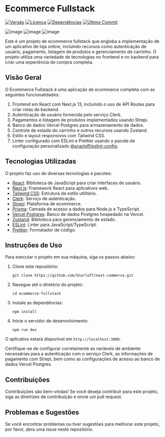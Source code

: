 # Ecommerce Fullstack

[![Versão](https://img.shields.io/badge/vers%C3%A3o-1.0.0-brightgreen)](link-para-a-versao)
[![Licença](https://img.shields.io/badge/licen%C3%A7a-MIT-blue)](link-para-a-licenca)
[![Dependências](https://img.shields.io/badge/depend%C3%AAncias-11-yellow)](link-para-as-dependencias)
[![Último Commit](https://img.shields.io/badge/%C3%BAltimo%20commit-outubro%202023-orange)](https://github.com/Snarloff/next-commerce/commit/7b9bcb922e6b8e96780f21ad8f222ac054f89b22)

![image](https://github.com/Snarloff/next-commerce/assets/46792575/6e052996-45ed-441b-ae59-c626c91267cb)
![image](https://github.com/Snarloff/next-commerce/assets/46792575/791fca21-bc1a-4209-8b28-8e63385405eb)
![image](https://github.com/Snarloff/next-commerce/assets/46792575/9fce8c3b-3f89-4f78-8016-3f48c13448a2)

Este é um projeto de ecommerce fullstack que engloba a implementação de um aplicativo de loja online, incluindo recursos como autenticação de usuário, pagamento, listagem de produtos e gerenciamento de carrinho. O projeto utiliza uma variedade de tecnologias no frontend e no backend para criar uma experiência de compra completa.

## Visão Geral

O Ecommerce Fullstack é uma aplicação de ecommerce completa com as seguintes funcionalidades:

1. Frontend em React com Next.js 13, incluindo o uso de API Routes para criar rotas de backend.
2. Autenticação de usuário fornecida pelo serviço Clerk.
3. Pagamentos e listagem de produtos implementados usando Strepi.
4. Banco de dados Vercel Postgres para armazenamento de dados.
5. Controle de estado do carrinho e outros recursos usando Zustand.
6. Estilo e layout responsivos com Tailwind CSS.
7. Linter configurado com ESLint e Prettier usando o pacote de configuração personalizado [@snarloff/eslint-config](https://www.npmjs.com/package/@snarloff/eslint-config).

## Tecnologias Utilizadas

O projeto faz uso de diversas tecnologias e pacotes:

- [React](https://reactjs.org/): Biblioteca de JavaScript para criar interfaces de usuário.
- [Next.js](https://nextjs.org/): Framework React para aplicativos web.
- [Tailwind CSS](https://tailwindcss.com/): Estrutura de estilo utilitário.
- [Clerk](https://docs.clerk.dev/): Serviço de autenticação.
- [Strepi](https://strelapi.com/): Plataforma de ecommerce.
- [Prisma](https://prisma.io/): Camada de acesso a dados para Node.js e TypeScript.
- [Vercel Postgres](https://vercel.com/docs/storage/vercel-postgres): Banco de dados Postgres hospedado na Vercel.
- [Zustand](https://zustand.surge.sh/): Biblioteca para gerenciamento de estado.
- [ESLint](https://eslint.org/): Linter para JavaScript/TypeScript.
- [Prettier](https://prettier.io/): Formatador de código.

## Instruções de Uso

Para executar o projeto em sua máquina, siga os passos abaixo:

1. Clone este repositório:

   ```shell
   git clone https://github.com/Snarloff/next-commerce.git
   ```

2. Navegue até o diretório do projeto:

   ```shell
   cd ecommerce-fullstack
   ```

3. Instale as dependências:

   ```shell
   npm install
   ```

4. Inicie o servidor de desenvolvimento:

   ```shell
   npm run dev
   ```

O aplicativo estará disponível em `http://localhost:3000`.

Certifique-se de configurar corretamente as variáveis de ambiente necessárias para a autenticação com o serviço Clerk, as informações de pagamento com Strepi, bem como as configurações de acesso ao banco de dados Vercel Postgres.

## Contribuições

Contribuições são bem-vindas! Se você deseja contribuir para este projeto, siga as diretrizes de contribuição e envie um pull request.

## Problemas e Sugestões

Se você encontrar problemas ou tiver sugestões para melhorar este projeto, por favor, abra uma issue neste repositório.
